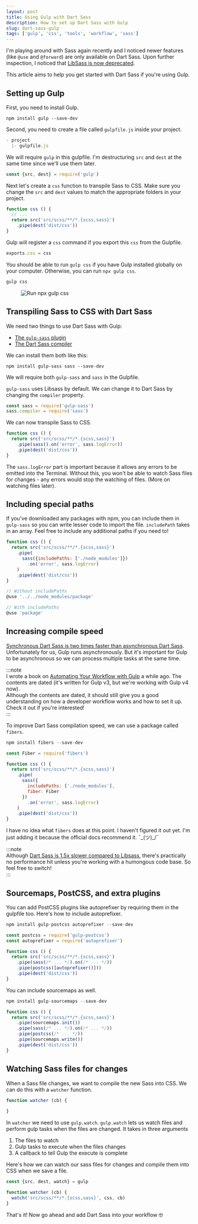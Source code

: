 ```yaml
---
layout: post
title: Using Gulp with Dart Sass
description: How to set up Dart Sass with Gulp
slug: dart-sass-gulp
tags: ['gulp', 'css', 'tools', 'workflow', 'sass']
---
```


I'm playing around with Sass again recently and I noticed newer features (like `@use` and `@forward`) are only available on Dart Sass. Upon further inspection, I noticed that [LibSass is now deprecated](https://sass-lang.com/blog/libsass-is-deprecated).   

This article aims to help you get started with Dart Sass if you're using Gulp.  

<!-- more -->   

## Setting up Gulp  

First, you need to install Gulp.   

```shell
npm install gulp --save-dev
```  

Second, you need to create a file called `gulpfile.js` inside your project.  

```javascript
- project
  |- gulpfile.js 
```  

We will require `gulp` in this gulpfile. I'm destructuring `src` and `dest` at the same time since we'll use them later.   

```javascript
const {src, dest} = require('gulp')
```  

Next let's create a `css` function to transpile Sass to CSS. Make sure you change the `src` and `dest` values to match the appropriate folders in your project.   

```javascript
function css () {
  // ... 
  return src('src/scss/**/*.{scss,sass}')
    .pipe(dest('dist/css'))
}
```  

Gulp will register a `css` command if you export this `css` from the Gulpfile.   

```javascript
exports.css = css
```  

You should be able to run `gulp css` if you have Gulp installed globally on your computer. Otherwise, you can run `npx gulp css`.   

```javascript
gulp css
```  

<figure role="figure">
<img src="/images/2021/dart-sass-gulp/npx-gulp-css.png" alt="Run npx gulp css">
</figure> 

## Transpiling Sass to CSS with Dart Sass  

We need two things to use Dart Sass with Gulp:   
  - [The `gulp-sass` plugin](https://www.npmjs.com/package/gulp-sass)  
  - [The Dart Sass compiler](https://www.npmjs.com/package/sass)  

We can install them both like this:   

```shell
npm install gulp-sass sass --save-dev
```  

We will require both `gulp-sass` and `sass` in the Gulpfile.   

`gulp-sass` uses Libsass by default. We can change it to Dart Sass by changing the `compiler` property.   

```javascript
const sass = require('gulp-sass')
sass.compiler = require('sass')
```  

We can now transpile Sass to CSS.   

```javascript
function css () {
  return src('src/scss/**/*.{scss,sass}')
    .pipe(sass().on('error', sass.logError))
    .pipe(dest('dist/css'))
}
```  

The `sass.logError` part is important because it allows any errors to be emitted into the Terminal. Without this, you won't be able to watch Sass files for changes - any errors would stop the watching of files. (More on watching files later).  

## Including special paths  

If you've downloaded any packages with npm, you can include them in `gulp-sass` so you can write lesser code to import the file. `includePath` takes in an array. Feel free to include any additional paths if you need to!   

```javascript
function css () {
  return src('src/scss/**/*.{scss,sass}')
    .pipe(
      sass({includePaths: ['./node_modules']})
        .on('error', sass.logError)
    )
    .pipe(dest('dist/css'))
}
```  

```javascript
// Without includePaths
@use '../../node_modules/package'

// With includePaths
@use 'package'
```  

## Increasing compile speed  

[Synchronous Dart Sass is two times faster than asynchronous Dart Sass](https://www.npmjs.com/package/sass). Unfortunately for us, Gulp runs asynchronously. But it's important for Gulp to be asynchronous so we can process multiple tasks at the same time.   

:::note   
I wrote a book on [Automating Your Workflow with Gulp](https://automateyourworkflow.com/) a while ago. The contents are dated (it's written for Gulp v3, but we're working with Gulp v4 now).   
Although the contents are dated, it should still give you a good understanding on how a developer workflow works and how to set it up. Check it out if you're interested!   
:::

To improve Dart Sass compilation speed, we can use a package called `fibers`.   

```javascript
npm install fibers --save-dev
```  

```javascript
const Fiber = require('fibers')

function css () {
  return src('src/scss/**/*.{scss,sass}')
    .pipe(
      sass({
        includePaths: ['./node_modules'],
        fiber: Fiber
      })
        .on('error', sass.logError)
    )
    .pipe(dest('dist/css'))
}
```  

I have no idea what `fibers` does at this point. I haven't figured it out yet. I'm just adding it because the official docs recommend it. ¯\_(ツ)_/¯  

:::note  
  Although [Dart Sass is 1.5x slower compared to Libsass](https://sass-lang.com/blog/announcing-dart-sass#:~:text=First%2C%20it's%20really%20fast%E2%80%94the,1.5x%20slower%20than%20LibSass.&text=And%20Dart's%20performance%20continues%20to%20get%20better%20all%20the%20time), there's practically no performance hit unless you're working with a humongous code base. So feel free to switch!   
:::

## Sourcemaps, PostCSS, and extra plugins  

You can add PostCSS plugins like autoprefixer by requiring them in the gulpfile too. Here's how to include autoprefixer.   

```javascript
npm install gulp-postcss autoprefixer --save-dev
```  

```javascript
const postcss = require('gulp-postcss')
const autoprefixer = require('autoprefixer')

function css () {
  return src('src/scss/**/*.{scss,sass}')
    .pipe(sass(/* ... */).on(/* ... */))
    .pipe(postcss([autoprefixer()]))
    .pipe(dest('dist/css'))
}
```   
You can include sourcemaps as well.  

```javascript
npm install gulp-sourcemaps --save-dev
```  

```javascript
function css () {
  return src('src/scss/**/*.{scss,sass}')
    .pipe(sourcemaps.init())
    .pipe(sass(/* ... */).on(/* ... */))
    .pipe(postcss(/* ... */))
    .pipe(sourcemaps.write())
    .pipe(dest('dist/css'))
}
```   

## Watching Sass files for changes  

When a Sass file changes, we want to compile the new Sass into CSS. We can do this with a `watcher` function.   

```javascript
function watcher (cb) {
  
}
```  

In `watcher` we need to use `gulp.watch`. `gulp.watch` lets us watch files and perform gulp tasks when the files are changed. It takes in three arguments  
  1. The files to watch  
  2. Gulp tasks to execute when the files changes  
  3. A callback to tell Gulp the execute is complete  

Here's how we can watch our sass files for changes and compile them into CSS when we save a file.   

```javascript
const {src, dest, watch} = gulp

function watcher (cb) {
  watch('src/scss/**/*.{scss,sass}', css, cb)  
}
```  

That's it! Now go ahead and add Dart Sass into your workflow 🤓  